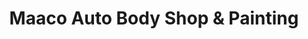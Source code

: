 ---
title: "Maaco Auto Body Shop & Painting"
url: /levittown/maaco-auto-body-shop-und-painting/
shop: Autowerkstatt
---